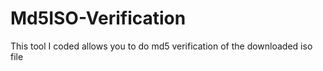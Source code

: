 # Md5ISO-Verification
This tool I coded allows you to do md5 verification of the downloaded iso file
